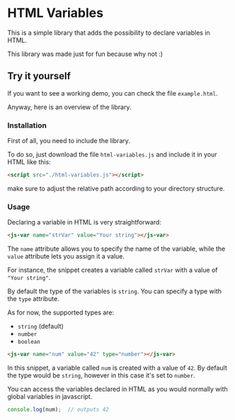 # HTML Variables

This is a simple library that adds the possibility to declare variables in HTML.

This library was made just for fun because why not :)

## Try it yourself

If you want to see a working demo, you can check the file `example.html`.

Anyway, here is an overview of the library.

### Installation

First of all, you need to include the library.

To do so, just download the file `html-variables.js` and include it in your HTML like this:

```html
<script src="./html-variables.js"></script>
```

make sure to adjust the relative path according to your directory structure.

### Usage

Declaring a variable in HTML is very straightforward:

```html
<js-var name="strVar" value="Your string"></js-var>
```

The `name` attribute allows you to specify the name of the variable, while the `value` attribute lets you assign it a value.

For instance, the snippet creates a variable called `strVar` with a value of `"Your string"`.

By default the type of the variables is `string`. You can specify a type with the `type` attribute.

As for now, the supported types are:
- `string` (default)
- `number`
- `boolean`

```html
<js-var name="num" value="42" type="number"></js-var>
```

In this snippet, a variable called `num` is created with a value of `42`. By default the type would be `string`, however in this case it's set to `number`.

You can access the variables declared in HTML as you would normally with global variables in javascript.

```javascript
console.log(num);  // outputs 42
```
